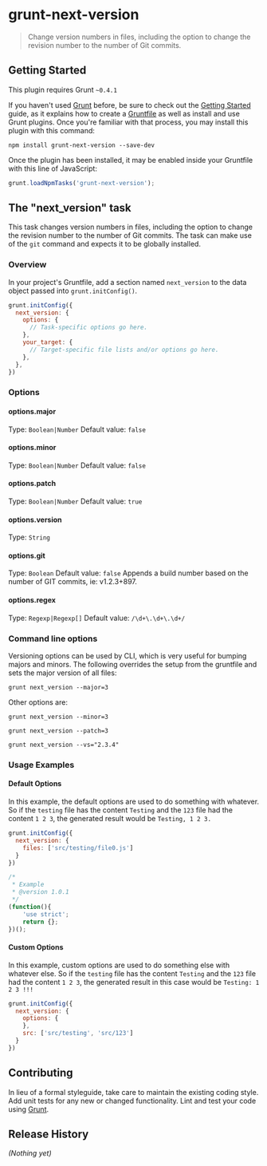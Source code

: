 # grunt-next-version

> Change version numbers in files, including the option to change the revision number to the number of Git commits.

## Getting Started
This plugin requires Grunt `~0.4.1`

If you haven't used [Grunt](http://gruntjs.com/) before, be sure to check out the [Getting Started](http://gruntjs.com/getting-started) guide, as it explains how to create a [Gruntfile](http://gruntjs.com/sample-gruntfile) as well as install and use Grunt plugins. Once you're familiar with that process, you may install this plugin with this command:

```shell
npm install grunt-next-version --save-dev
```

Once the plugin has been installed, it may be enabled inside your Gruntfile with this line of JavaScript:

```js
grunt.loadNpmTasks('grunt-next-version');
```

## The "next_version" task

This task changes version numbers in files, including the option to change the revision number to the number of Git commits.
The task can make use of the `git` command and expects it to be globally installed.

### Overview
In your project's Gruntfile, add a section named `next_version` to the data object passed into `grunt.initConfig()`.

```js
grunt.initConfig({
  next_version: {
    options: {
      // Task-specific options go here.
    },
    your_target: {
      // Target-specific file lists and/or options go here.
    },
  },
})
```

### Options

#### options.major
Type: `Boolean|Number`
Default value: `false`

#### options.minor
Type: `Boolean|Number`
Default value: `false`

#### options.patch
Type: `Boolean|Number`
Default value: `true`

#### options.version
Type: `String`

#### options.git
Type: `Boolean`
Default value: `false`
Appends a build number based on the number of GIT commits, ie: v1.2.3+897.

#### options.regex
Type: `Regexp|Regexp[]`
Default value: `/\d+\.\d+\.\d+/`


### Command line options

Versioning options can be used by CLI, which is very useful for bumping majors and minors. The following overrides the setup from the gruntfile and sets the major version of all files:

`grunt next_version --major=3`

Other options are:

`grunt next_version --minor=3`

`grunt next_version --patch=3`

`grunt next_version --vs="2.3.4"`


### Usage Examples

#### Default Options
In this example, the default options are used to do something with whatever. So if the `testing` file has the content `Testing` and the `123` file had the content `1 2 3`, the generated result would be `Testing, 1 2 3.`

```js
grunt.initConfig({
  next_version: {
    files: ['src/testing/file0.js']
  }
})
```

```js
/*
 * Example
 * @version 1.0.1
 */
(function(){
	'use strict';
	return {};
})();
```

#### Custom Options
In this example, custom options are used to do something else with whatever else. So if the `testing` file has the content `Testing` and the `123` file had the content `1 2 3`, the generated result in this case would be `Testing: 1 2 3 !!!`

```js
grunt.initConfig({
  next_version: {
    options: {
    },
    src: ['src/testing', 'src/123']
  }
})
```

## Contributing
In lieu of a formal styleguide, take care to maintain the existing coding style. Add unit tests for any new or changed functionality. Lint and test your code using [Grunt](http://gruntjs.com/).

## Release History
_(Nothing yet)_
